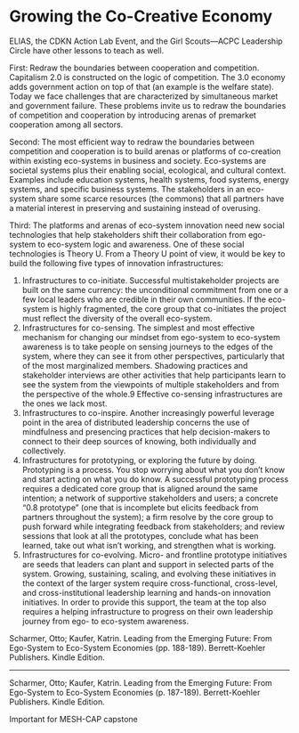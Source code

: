# Growing the Co-Creative Economy 

ELIAS, the CDKN Action Lab Event, and the Girl Scouts—ACPC Leadership Circle have other lessons to teach as well. 

First: Redraw the boundaries between cooperation and competition. Capitalism 2.0 is constructed on the logic of competition. The 3.0 economy adds government action on top of that (an example is the welfare state). Today we face challenges that are characterized by simultaneous market and government failure. These problems invite us to redraw the boundaries of competition and cooperation by introducing arenas of premarket cooperation among all sectors. 

Second: The most efficient way to redraw the boundaries between competition and cooperation is to build arenas or platforms of co-creation within existing eco-systems in business and society. Eco-systems are societal systems plus their enabling social, ecological, and cultural context. Examples include education systems, health systems, food systems, energy systems, and specific business systems. The stakeholders in an eco-system share some scarce resources (the commons) that all partners have a material interest in preserving and sustaining instead of overusing. 

Third: The platforms and arenas of eco-system innovation need new social technologies that help stakeholders shift their collaboration from ego-system to eco-system logic and awareness. One of these social technologies is Theory U. From a Theory U point of view, it would be key to build the following five types of innovation infrastructures: 

1. Infrastructures to co-initiate. Successful multistakeholder projects are built on the same currency: the unconditional commitment from one or a few local leaders who are credible in their own communities. If the eco-system is highly fragmented, the core group that co-initiates the project must reflect the diversity of the overall eco-system. 
2. Infrastructures for co-sensing. The simplest and most effective mechanism for changing our mindset from ego-system to eco-system awareness is to take people on sensing journeys to the edges of the system, where they can see it from other perspectives, particularly that of the most marginalized members. Shadowing practices and stakeholder interviews are other activities that help participants learn to see the system from the viewpoints of multiple stakeholders and from the perspective of the whole.9 Effective co-sensing infrastructures are the ones we lack most. 
3. Infrastructures to co-inspire. Another increasingly powerful leverage point in the area of distributed leadership concerns the use of mindfulness and presencing practices that help decision-makers to connect to their deep sources of knowing, both individually and collectively. 
4. Infrastructures for prototyping, or exploring the future by doing. Prototyping is a process. You stop worrying about what you don’t know and start acting on what you do know. A successful prototyping process requires a dedicated core group that is aligned around the same intention; a network of supportive stakeholders and users; a concrete “0.8 prototype” (one that is incomplete but elicits feedback from partners throughout the system); a firm resolve by the core group to push forward while integrating feedback from stakeholders; and review sessions that look at all the prototypes, conclude what has been learned, take out what isn’t working, and strengthen what is working. 
5. Infrastructures for co-evolving. Micro- and frontline prototype initiatives are seeds that leaders can plant and support in selected parts of the system. Growing, sustaining, scaling, and evolving these initiatives in the context of the larger system require cross-functional, cross-level, and cross-institutional leadership learning and hands-on innovation initiatives. In order to provide this support, the team at the top also requires a helping infrastructure to progress on their own leadership journey from ego- to eco-system awareness.

Scharmer, Otto; Kaufer, Katrin. Leading from the Emerging Future: From Ego-System to Eco-System Economies (pp. 188-189). Berrett-Koehler Publishers. Kindle Edition. 

__________
Scharmer, Otto; Kaufer, Katrin. Leading from the Emerging Future: From Ego-System to Eco-System Economies (p. 187-189). Berrett-Koehler Publishers. Kindle Edition. 


Important for MESH-CAP capstone

